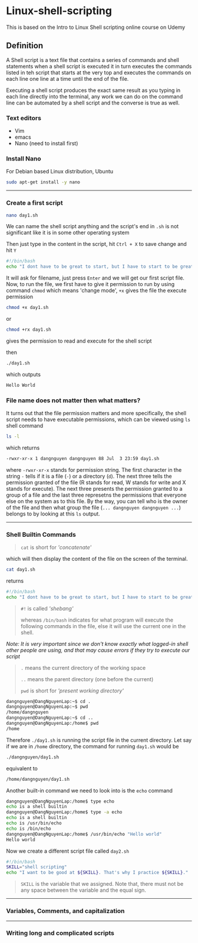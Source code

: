 # Linux-shell-scripting
This is based on the Intro to Linux Shell scripting online course on Udemy
## Definition
A Shell script is a text file that contains a series of commands and shell statements when a shell script is executed it in turn executes the commands listed in teh script that starts at the very top and executes the commands on each line one line at a time until the end of the file.

Executing a shell script produces the exact same result as you typing in each line directly into the terminal, any work we can do on the command line can be automated by a shell script and the converse is true as well.

### Text editors
- Vim
- emacs
- Nano (need to install first)

### Install Nano
For Debian based Linux distribution, Ubuntu
```bash
sudo apt-get install -y nano
```

-------------------------------

### Create a first script
```bash
nano day1.sh
```
We can name the shell script anything and the script's end in ```.sh``` is not significant like it is in some other operating system

Then just type in the content in the script, hit ```Ctrl + X``` to save change and hit ```Y```
```bash
#!/bin/bash
echo "I dont have to be great to start, but I have to start to be great!"
```
It will ask for filename, just press ```Enter``` and we will get our first script file. Now, to run the file, we first have to give it permission to run by using command ```chmod``` which means 'change mode', ```+x``` gives the file the execute permission
```bash
chmod +x day1.sh
```
or
```bash
chmod +rx day1.sh
```
gives the permission to read and execute for the shell script

then
```bash
./day1.sh
```
which outputs
```bash
Hello World
```
### File name does not matter then what matters?
It turns out that the file permission matters and more specifically, the shell script needs to have executable permissions, which can be viewed using ```ls``` shell command
```bash
ls -l
```
which returns
```bash
-rwxr-xr-x 1 dangnguyen dangnguyen 88 Jul  3 23:59 day1.sh
```
where ```-rwxr-xr-x``` stands for permission string. The first character in the string ```-``` tells
if it is a file (```-```) or a directory (```d```). The next three tells the permission granted of the file (R stands for read, W stands for write and X stands for execute). The next three presents the permission granted to a group of a file and the last three represetns the permissions that everyone else on the system as to this file. By the way, you can tell who is the owner of the file and then what group the file (```... dangnguyen dangnguyen ...```) belongs to by looking at this ```ls``` output.

-------------------------------------------------------------------------------------

### Shell Builtin Commands

> ```cat``` is short for *'concatenate'*

 which will then display the content of the file on the screen of the terminal.
```bash
cat day1.sh
```
returns
```bash
#!/bin/bash
echo "I dont have to be great to start, but I have to start to be great!"
```

> `#!`  is called *'shebang'*
> 
> whereas `/bin/bash` indicates for what program will execute the following commands in the file, else it will use the current one in the shell.

*Note: It is very important since we don't know exactly what logged-in shell other people are using, and that may cause errors if they try to execute our script*


> `.` means the current directory of the working space
> 
> `..` means the parent directory (one before the current)
> 
> `pwd` is short for *'present working directory'*
> 
```bash
dangnguyen@DangNguyenLap:~$ cd .
dangnguyen@DangNguyenLap:~$ pwd
/home/dangnguyen
dangnguyen@DangNguyenLap:~$ cd ..
dangnguyen@DangNguyenLap:/home$ pwd
/home
```
Therefore `./day1.sh` is running the script file in the current directory. Let say if we are in `/home` directory, the command for running `day1.sh` would be 
```bash
./dangnguyen/day1.sh
```
equivalent to
```bash
/home/dangnguyen/day1.sh
```
Another built-in command we need to look into is the `echo` command
```bash
dangnguyen@DangNguyenLap:/home$ type echo
echo is a shell builtin
dangnguyen@DangNguyenLap:/home$ type -a echo
echo is a shell builtin
echo is /usr/bin/echo
echo is /bin/echo
dangnguyen@DangNguyenLap:/home$ /usr/bin/echo "Hello world"
Hello world
```
Now we create a different script file called `day2.sh`
```bash
#!/bin/bash
SKILL="shell scripting"
echo "I want to be good at ${SKILL}. That's why I practice ${SKILL}."
```
>`SKILL` is the variable that we assigned. Note that, there must not be any space between the variable and the equal sign.

-------------------------------------------------------------------------------------
### Variables, Comments, and capitalization


-------------------------------------------------------------------------------------
### Writing long and complicated scripts




